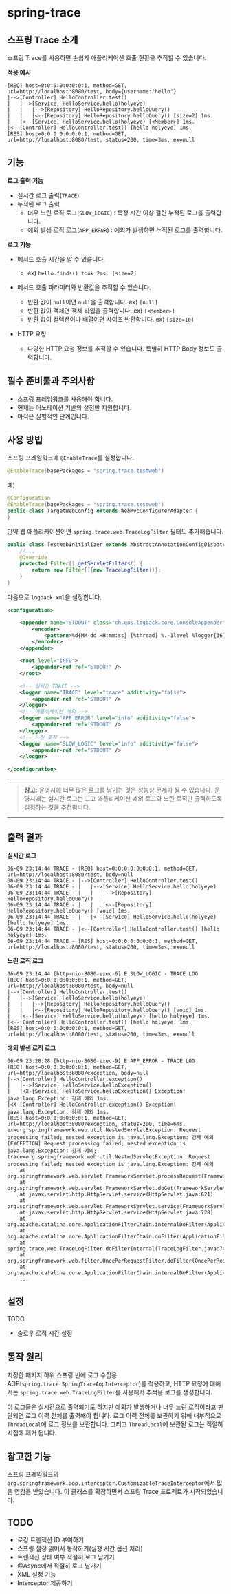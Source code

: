 # spring-trace

## 스프링 Trace 소개

스프링 Trace를 사용하면 손쉽게 애플리케이션 호출 현황을 추적할 수 있습니다.

**적용 예시**

    [REQ] host=0:0:0:0:0:0:0:1, method=GET, url=http://localhost:8080/test, body={username:"hello"}
    |-->[Controller] HelloController.test()
    |   |-->[Service] HelloService.hello(holyeye)
    |   |   |-->[Repository] HelloRepository.helloQuery()
    |   |   |<--[Repository] HelloRepository.helloQuery() [size=2] 1ms.
    |   |<--[Service] HelloService.hello(holyeye) [<Member>] 1ms.
    |<--[Controller] HelloController.test() [hello holyeye] 1ms.
    [RES] host=0:0:0:0:0:0:0:1, method=GET, url=http://localhost:8080/test, status=200, time=3ms, ex=null

## 기능

**로그 출력 기능**

- 실시간 로그 출력(`TRACE`)
- 누적된 로그 출력
    - 너무 느린 로직 로그(`SLOW_LOGIC`) : 특정 시간 이상 걸린 누적된 로그를 출력합니다.
    - 예외 발생 로직 로그(`APP_ERROR`)  : 예외가 발생하면 누적된 로그를 출력합니다. 

**로그 기능**

- 메서드 호출 시간을 알 수 있습니다.
    - ex) `hello.finds() took 2ms. [size=2]`

- 메서드 호출 파라미터와 반환값을 추적할 수 있습니다.
    - 반환 값이 `null`이면 `null`을 출력합니다. ex) `[null]`
    - 반환 값이 객체면 객체 타입을 출력합니다. ex) `[<Member>]`
    - 반환 값이 컬렉션이나 배열이면 사이즈 반환합니다. ex) `[size=10]`
         
- HTTP 요청
    - 다양한 HTTP 요청 정보를 추적할 수 있습니다. 특별히 HTTP Body 정보도 출력합니다. 

## 필수 준비물과 주의사항

- 스프링 프레임워크를 사용해야 합니다.
- 현재는 어노테이션 기반의 설정만 지원합니다.
- 아직은 실험적인 단계입니다.

## 사용 방법

스프링 프레임워크에 `@EnableTrace`를 설정합니다.
```java
@EnableTrace(basePackages = "spring.trace.testweb")
```

예)
```java
@Configuration
@EnableTrace(basePackages = "spring.trace.testweb")
public class TargetWebConfig extends WebMvcConfigurerAdapter {
}
```

만약 웹 애플리케이션이면 `spring.trace.web.TraceLogFilter` 필터도 추가해줍니다.

```java
public class TestWebInitializer extends AbstractAnnotationConfigDispatcherServletInitializer {
    //...
    @Override
    protected Filter[] getServletFilters() {
        return new Filter[]{new TraceLogFilter()};
    }
}
```

다음으로 `logback.xml`을 설정합니다.

```xml
<configuration>

    <appender name="STDOUT" class="ch.qos.logback.core.ConsoleAppender">
        <encoder>
            <pattern>%d{MM-dd HH:mm:ss} [%thread] %.-1level %logger{36} - %msg%n</pattern>
        </encoder>
    </appender>

    <root level="INFO">
        <appender-ref ref="STDOUT" />
    </root>

    <!-- 실시간 TRACE -->
    <logger name="TRACE" level="trace" additivity="false">
        <appender-ref ref="STDOUT" />
    </logger>
    <!-- 애플리케이션 예외 -->
    <logger name="APP_ERROR" level="info" additivity="false">
        <appender-ref ref="STDOUT" />
    </logger>
    <!-- 느린 로직 -->
    <logger name="SLOW_LOGIC" level="info" additivity="false">
        <appender-ref ref="STDOUT" />
    </logger>
    
</configuration>
```

-----------------------

> **참고:** 운영시에 너무 많은 로그를 남기는 것은 성능상 문제가 될 수 있습나다. 운영시에는 실시간 로그는 끄고 애플리케이션 예외 로그와 느린 로직만 출력하도록 설정하는 것을 추천합니다. 

-----------------------


## 출력 결과

**실시간 로그**

    06-09 23:14:44 TRACE - [REQ] host=0:0:0:0:0:0:0:1, method=GET, url=http://localhost:8080/test, body=null
    06-09 23:14:44 TRACE - |-->[Controller] HelloController.test()
    06-09 23:14:44 TRACE - |   |-->[Service] HelloService.hello(holyeye)
    06-09 23:14:44 TRACE - |   |   |-->[Repository] HelloRepository.helloQuery()
    06-09 23:14:44 TRACE - |   |   |<--[Repository] HelloRepository.helloQuery() [void] 1ms.
    06-09 23:14:44 TRACE - |   |<--[Service] HelloService.hello(holyeye) [hello holyeye] 1ms.
    06-09 23:14:44 TRACE - |<--[Controller] HelloController.test() [hello holyeye] 1ms.
    06-09 23:14:44 TRACE - [RES] host=0:0:0:0:0:0:0:1, method=GET, url=http://localhost:8080/test, status=200, time=3ms, ex=null

**느린 로직 로그**

    06-09 23:14:44 [http-nio-8080-exec-6] E SLOW_LOGIC - TRACE LOG
    [REQ] host=0:0:0:0:0:0:0:1, method=GET, url=http://localhost:8080/test, body=null
    |-->[Controller] HelloController.test()
    |   |-->[Service] HelloService.hello(holyeye)
    |   |   |-->[Repository] HelloRepository.helloQuery()
    |   |   |<--[Repository] HelloRepository.helloQuery() [void] 1ms.
    |   |<--[Service] HelloService.hello(holyeye) [hello holyeye] 1ms.
    |<--[Controller] HelloController.test() [hello holyeye] 1ms.
    [RES] host=0:0:0:0:0:0:0:1, method=GET, url=http://localhost:8080/test, status=200, time=3ms, ex=null

**예외 발생 로직 로그**

    06-09 23:28:28 [http-nio-8080-exec-9] E APP_ERROR - TRACE LOG
    [REQ] host=0:0:0:0:0:0:0:1, method=GET, url=http://localhost:8080/exception, body=null
    |-->[Controller] HelloController.exception()
    |   |-->[Service] HelloService.helloException()
    |   |<X-[Service] HelloService.helloException() Exception! java.lang.Exception: 강제 예외 1ms.
    |<X-[Controller] HelloController.exception() Exception! java.lang.Exception: 강제 예외 1ms.
    [RES] host=0:0:0:0:0:0:0:1, method=GET, url=http://localhost:8080/exception, status=200, time=6ms, ex=org.springframework.web.util.NestedServletException: Request processing failed; nested exception is java.lang.Exception: 강제 예외
    [EXCEPTION] Request processing failed; nested exception is java.lang.Exception: 강제 예외; trace=org.springframework.web.util.NestedServletException: Request processing failed; nested exception is java.lang.Exception: 강제 예외
    	at org.springframework.web.servlet.FrameworkServlet.processRequest(FrameworkServlet.java:973)
    	at org.springframework.web.servlet.FrameworkServlet.doGet(FrameworkServlet.java:852)
    	at javax.servlet.http.HttpServlet.service(HttpServlet.java:621)
    	at org.springframework.web.servlet.FrameworkServlet.service(FrameworkServlet.java:837)
    	at javax.servlet.http.HttpServlet.service(HttpServlet.java:728)
    	at org.apache.catalina.core.ApplicationFilterChain.internalDoFilter(ApplicationFilterChain.java:305)
    	at org.apache.catalina.core.ApplicationFilterChain.doFilter(ApplicationFilterChain.java:210)
    	at spring.trace.web.TraceLogFilter.doFilterInternal(TraceLogFilter.java:74)
    	at org.springframework.web.filter.OncePerRequestFilter.doFilter(OncePerRequestFilter.java:107)
    	at org.apache.catalina.core.ApplicationFilterChain.internalDoFilter(ApplicationFilterChain.java:243)
        ...

## 설정

TODO
- 슬로우 로직 시간 설정


## 동작 원리

지정한 패키지 하위 스프링 빈에 로그 수집용 AOP(`spring.trace.SpringTraceAopInterceptor`)를 적용하고, 
HTTP 요청에 대해서는 `spring.trace.web.TraceLogFilter`를 사용해서 추적용 로그를 생성합니다.

이 로그들은 실시간으로 출력되기도 하지만 예외가 발생하거나 너무 느린 로직이라고 판단되면 로그 이력 전체를 출력해야 합니다.
로그 이력 전체를 보관하기 위해 내부적으로 `ThreadLocal`에 로그 정보를 보관합니다. 그리고 `ThreadLocal`에 보관된 로그는 적절히 시점에 제거 됩니다.


## 참고한 기능

스프링 프레임워크의 `org.springframework.aop.interceptor.CustomizableTraceInterceptor`에서 많은 영감을 받았습니다.
이 클래스를 확장하면서 스프링 Trace 프로젝트가 시작되었습니다.  

## TODO

- 로깅 트랜잭션 ID 부여하기
- 스프링 설정 읽어서 동작하기(실행 시간 옵션 처리)
- 트랜잭션 상태 여부 적절히 로그 남기기
- @Async에서 적절히 로그 남기기
- XML 설정 기능
- Interceptor 제공하기
